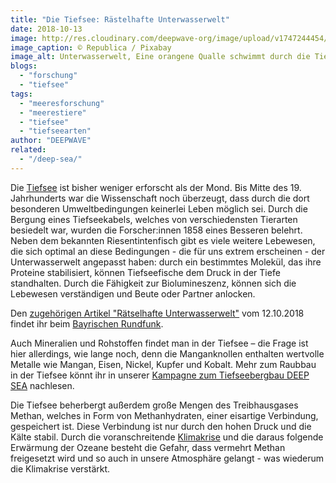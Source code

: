 ```yaml
---
title: "Die Tiefsee: Rästelhafte Unterwasserwelt"
date: 2018-10-13
image: http://res.cloudinary.com/deepwave-org/image/upload/v1747244454/deepwave.org/jellyfish_qualle_tiefsee_republica_pixabay.jpg
image_caption: © Republica / Pixabay
image_alt: Unterwasserwelt, Eine orangene Qualle schwimmt durch die Tiefsee
blogs: 
  - "forschung"
  - "tiefsee"
tags: 
  - "meeresforschung"
  - "meerestiere"
  - "tiefsee"
  - "tiefseearten"
author: "DEEPWAVE"
related: 
  - "/deep-sea/"
---
```


Die [Tiefsee](https://www.deepwave.org/die-ozeane/die-tiefsee/) ist bisher weniger erforscht als der Mond. Bis Mitte des 19. Jahrhunderts war die Wissenschaft noch überzeugt, dass durch die dort besonderen Umweltbedingungen keinerlei Leben möglich sei. Durch die Bergung eines Tiefseekabels, welches von verschiedensten Tierarten besiedelt war, wurden die Forscher:innen 1858 eines Besseren belehrt. Neben dem bekannten Riesentintenfisch gibt es viele weitere Lebewesen, die sich optimal an diese Bedingungen - die für uns extrem erscheinen - der Unterwasserwelt angepasst haben: durch ein bestimmtes Molekül, das ihre Proteine stabilisiert, können Tiefseefische dem Druck in der Tiefe standhalten. Durch die Fähigkeit zur Biolumineszenz, können sich die Lebewesen verständigen und Beute oder Partner anlocken.

Den [zugehörigen Artikel "Rätselhafte Unterwasserwelt"](https://www.br.de/wissen/tiefsee-meeresforschung-rohstoffe-abbau-unterwasserwelt-100.html) vom 12.10.2018 findet ihr beim [Bayrischen Rundfunk](https://www.br.de/index.html).

Auch Mineralien und Rohstoffen findet man in der Tiefsee – die Frage ist hier allerdings, wie lange noch, denn die Manganknollen enthalten wertvolle Metalle wie Mangan, Eisen, Nickel, Kupfer und Kobalt. Mehr zum Raubbau in der Tiefsee könnt ihr in unserer [Kampagne zum Tiefseebergbau DEEP SEA](https://www.deepwave.org/deep-sea/) nachlesen.

Die Tiefsee beherbergt außerdem große Mengen des Treibhausgases Methan, welches in Form von Methanhydraten, einer eisartige Verbindung, gespeichert ist. Diese Verbindung ist nur durch den hohen Druck und die Kälte stabil. Durch die voranschreitende [Klimakrise](https://www.deepwave.org/die-ozeane/klimawandel/) und die daraus folgende Erwärmung der Ozeane besteht die Gefahr, dass vermehrt Methan freigesetzt wird und so auch in unsere Atmosphäre gelangt - was wiederum die Klimakrise verstärkt.
